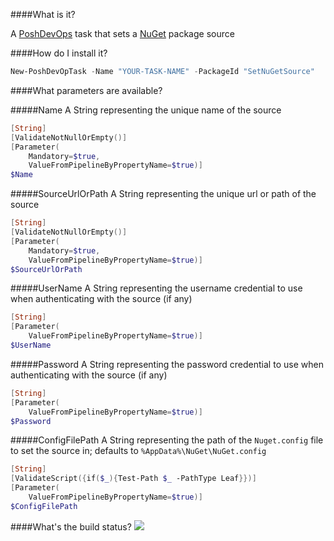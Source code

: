 ####What is it?

A [PoshDevOps](https://github.com/PoshDevOps/PoshDevOps) task that sets a [NuGet](https://nuget.org) package source

####How do I install it?

```PowerShell
New-PoshDevOpTask -Name "YOUR-TASK-NAME" -PackageId "SetNuGetSource"
```

####What parameters are available?

#####Name
A String representing the unique name of the source
```PowerShell
[String]
[ValidateNotNullOrEmpty()]
[Parameter(
    Mandatory=$true,
    ValueFromPipelineByPropertyName=$true)]
$Name
```

#####SourceUrlOrPath
A String representing the unique url or path of the source
```PowerShell
[String]
[ValidateNotNullOrEmpty()]
[Parameter(
    Mandatory=$true,
    ValueFromPipelineByPropertyName=$true)]
$SourceUrlOrPath
```

#####UserName
A String representing the username credential to use when authenticating with the source (if any)
```PowerShell
[String]
[Parameter(
    ValueFromPipelineByPropertyName=$true)]
$UserName
```

#####Password
A String representing the password credential to use when authenticating with the source (if any)
```PowerShell
[String]
[Parameter(
    ValueFromPipelineByPropertyName=$true)]
$Password
```

#####ConfigFilePath
A String representing the path of the `Nuget.config` file to set the source in; defaults to `%AppData%\NuGet\NuGet.config`
```PowerShell
[String]
[ValidateScript({if($_){Test-Path $_ -PathType Leaf}})]
[Parameter(
    ValueFromPipelineByPropertyName=$true)]
$ConfigFilePath
```

####What's the build status?
![](https://ci.appveyor.com/api/projects/status/4j343xtqm93ro3mf?svg=true)
